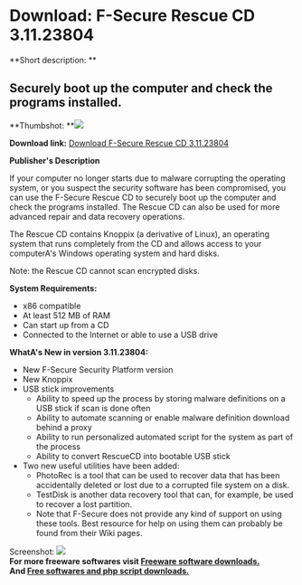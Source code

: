 # Download: F-Secure Rescue CD 3.11.23804

**Short description: **

## Securely boot up the computer and check the programs installed.

  
**Thumbshot: **![](http://www.freewarefiles.com/screenshot/nopic.gif)   
  
**Download link:** [Download F-Secure Rescue CD 3.11.23804](http://freesoftwares.boysofts.com/F-Secure-Rescue-CD_program_61314.html)  
  

**Publisher's Description**  
  

If your computer no longer starts due to malware corrupting the operating
system, or you suspect the security software has been compromised, you can use
the F-Secure Rescue CD to securely boot up the computer and check the programs
installed. The Rescue CD can also be used for more advanced repair and data
recovery operations.

The Rescue CD contains Knoppix (a derivative of Linux), an operating system
that runs completely from the CD and allows access to your computerA's Windows
operating system and hard disks.

Note: the Rescue CD cannot scan encrypted disks.

**System Requirements:**

  * x86 compatible 
  * At least 512 MB of RAM 
  * Can start up from a CD 
  * Connected to the Internet or able to use a USB drive 

**WhatA's New in version 3.11.23804:**

  * New F-Secure Security Platform version 
  * New Knoppix 
  * USB stick improvements 
    * Ability to speed up the process by storing malware definitions on a USB stick if scan is done often 
    * Ability to automate scanning or enable malware definition download behind a proxy 
    * Ability to run personalized automated script for the system as part of the process 
    * Ability to convert RescueCD into bootable USB stick 
  * Two new useful utilities have been added: 
    * PhotoRec is a tool that can be used to recover data that has been accidentally deleted or lost due to a corrupted file system on a disk. 
    * TestDisk is another data recovery tool that can, for example, be used to recover a lost partition. 
    * Note that F-Secure does not provide any kind of support on using these tools. Best resource for help on using them can probably be found from their Wiki pages. 

  
  
Screenshot: ![](http://www.freewarefiles.com/screenshot/nopic.gif)  
**For more freeware softwares visit [Freeware software downloads.](http://freesoftwares.boysofts.com/)**   
**And [Free softwares and php script downloads.](http://www.boysofts.com/)**

